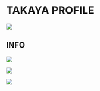 # TAKAYA PROFILE

![](https://komarev.com/ghpvc/?username=maru-koyo&color=ff69b4&label=PROFILE+VIEWS)

## INFO

![](https://github-profile-summary-cards.vercel.app/api/cards/profile-details?username=maru-koyo&theme=dracula)

 ![](https://skillicons.dev/icons?i=html,css,sass,js,ts,vite,threejs,nextjs,astro,github,vscode,linux)

![](https://github-readme-stats.vercel.app/api/top-langs/?username=maru-koyo)

